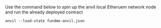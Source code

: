 Use the command below to spin up the anvil local Etheruem network node and run the already deployed contract

`anvil --load-state fundme-anvil.json`

